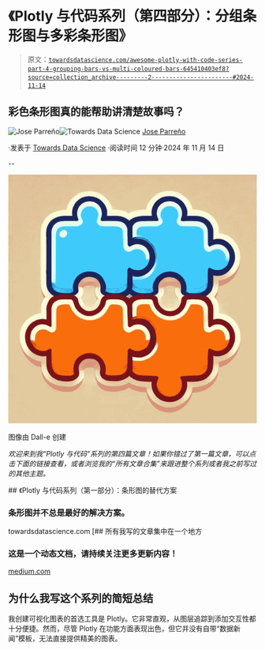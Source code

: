 # 《Plotly 与代码系列（第四部分）：分组条形图与多彩条形图》

> 原文：[`towardsdatascience.com/awesome-plotly-with-code-series-part-4-grouping-bars-vs-multi-coloured-bars-645410403ef8?source=collection_archive---------2-----------------------#2024-11-14`](https://towardsdatascience.com/awesome-plotly-with-code-series-part-4-grouping-bars-vs-multi-coloured-bars-645410403ef8?source=collection_archive---------2-----------------------#2024-11-14)

## 彩色条形图真的能帮助讲清楚故事吗？

[](https://medium.com/@joparga3?source=post_page---byline--645410403ef8--------------------------------)![Jose Parreño](https://medium.com/@joparga3?source=post_page---byline--645410403ef8--------------------------------)[](https://towardsdatascience.com/?source=post_page---byline--645410403ef8--------------------------------)![Towards Data Science](https://towardsdatascience.com/?source=post_page---byline--645410403ef8--------------------------------) [Jose Parreño](https://medium.com/@joparga3?source=post_page---byline--645410403ef8--------------------------------)

·发表于 [Towards Data Science](https://towardsdatascience.com/?source=post_page---byline--645410403ef8--------------------------------) ·阅读时间 12 分钟·2024 年 11 月 14 日

--

![](img/f33fd96028e2ffaff4b8c5d9de076e63.png)

图像由 Dall-e 创建

*欢迎来到我“Plotly 与代码”系列的第四篇文章！如果你错过了第一篇文章，可以点击下面的链接查看，或者浏览我的“所有文章合集”来跟进整个系列或者我之前写过的其他主题。*

[](/awesome-plotly-with-code-series-part-1-alternatives-to-bar-charts-125502587690?source=post_page-----645410403ef8--------------------------------) ## 《Plotly 与代码系列（第一部分）：条形图的替代方案

### 条形图并不总是最好的解决方案。

towardsdatascience.com [](https://medium.com/@joparga3/all-my-written-articles-in-one-place-24ccd6689f72?source=post_page-----645410403ef8--------------------------------) [## 所有我写的文章集中在一个地方

### 这是一个动态文档，请持续关注更多更新内容！

[medium.com](https://medium.com/@joparga3/all-my-written-articles-in-one-place-24ccd6689f72?source=post_page-----645410403ef8--------------------------------)

## 为什么我写这个系列的简短总结

我创建可视化图表的首选工具是 Plotly。它非常直观，从图层追踪到添加交互性都十分便捷。然而，尽管 Plotly 在功能方面表现出色，但它并没有自带“数据新闻”模板，无法直接提供精美的图表。
